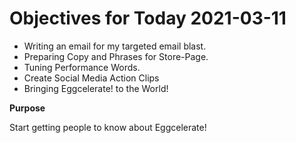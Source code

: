 # Objectives for Today 2021-03-11

- Writing an email for my targeted email blast.
- Preparing Copy and Phrases for Store-Page.
- Tuning Performance Words.
- Create Social Media Action Clips
- Bringing Eggcelerate! to the World!

**Purpose**

Start getting people to know about Eggcelerate!
